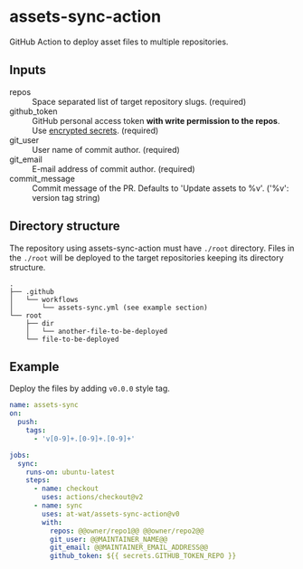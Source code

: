 # assets-sync-action

GitHub Action to deploy asset files to multiple repositories.

## Inputs
<dl>
  <dt>repos</dt> <dd>Space separated list of target repository slugs. (required)</dd>
  <dt>github_token</dt> <dd>GitHub personal access token <b>with write permission to the repos</b>. Use <a href="https://help.github.com/en/actions/automating-your-workflow-with-github-actions/creating-and-using-encrypted-secrets">encrypted secrets</a>. (required)</dd>
  <dt>git_user</dt> <dd>User name of commit author. (required)</dd>
  <dt>git_email</dt> <dd>E-mail address of commit author. (required)</dd>
  <dt>commit_message</dt> <dd>Commit message of the PR. Defaults to 'Update assets to %v'. ('%v': version tag string)</dd>
</dl>

## Directory structure

The repository using assets-sync-action must have `./root` directory.
Files in the `./root` will be deployed to the target repositories keeping its directory structure.

```
.
├── .github
│   └── workflows
│       └── assets-sync.yml (see example section)
└── root
    ├── dir
    │   └── another-file-to-be-deployed
    └── file-to-be-deployed
```

## Example

Deploy the files by adding `v0.0.0` style tag.

```yaml
name: assets-sync
on:
  push:
    tags:
      - 'v[0-9]+.[0-9]+.[0-9]+'

jobs:
  sync:
    runs-on: ubuntu-latest
    steps:
      - name: checkout
        uses: actions/checkout@v2
      - name: sync
        uses: at-wat/assets-sync-action@v0
        with:
          repos: @@owner/repo1@@ @@owner/repo2@@
          git_user: @@MAINTAINER_NAME@@
          git_email: @@MAINTAINER_EMAIL_ADDRESS@@
          github_token: ${{ secrets.GITHUB_TOKEN_REPO }}
```
